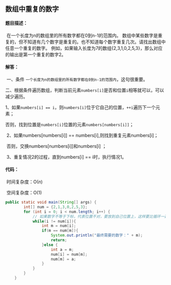 ## 数组中重复的数字

#### 题目描述：

​		在一个长度为n的数组里的所有数字都在0到n-1的范围内。 数组中某些数字是重复的，但不知道有几个数字是重复的。也不知道每个数字重复几次。请找出数组中任意一个重复的数字。 例如，如果输入长度为7的数组{2,3,1,0,2,5,3}，那么对应的输出是第一个重复的数字2。

#### 解答：

​	一、条件  `一个长度为n的数组里的所有数字都在0到n-1的范围内`，这句很重要。

​	二、根据条件遍历数组，判断当前元素`numbers[i]`是否和位置`i`相等就可以，可以减少遍历。

​			1、如果`numbers[i] == i`，则`numbers[i]`位于它自己的位置，`++i`遍历下一个元素；

​			 	 否则，找到位置是`numbers[i]`位置的元素`numbers[numbers[i]]`；

​			2、如果numbers[numbers[i]] == numbers[i],则找到重复元素numbers[i]；

​				  否则，交换numbers[numbers[i]]和numbers[i] ；

​			3、重复情况2的过程，直到numbers[i] == i时，执行情况1。

#### 代码：

​	时间复杂度：O(*n*)

​	空间复杂度：O(1)

```java
public static void main(String[] args) {
        int[] num = {2,1,3,0,2,5,3};
        for (int i = 0; i < num.length; i++) {
            // 如果数字不等于下标，代表位置不对，要放到自己位置上，这样要比循环一遍次数要少。
            while(i != num[i]){
                int m = num[i];
                if(m == num[m]){
                    System.out.println("最终需要的数字：" + m);
                    return;
                }else {
                    int a = m;
                    num[i] = num[m];
                    num[m] = a;
                }
            }
        }
    }
```































